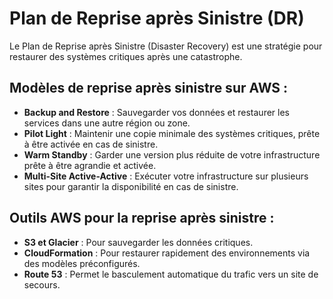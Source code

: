# Plan de Reprise après Sinistre (DR)

Le Plan de Reprise après Sinistre (Disaster Recovery) est une stratégie pour restaurer des systèmes critiques après une catastrophe.

## Modèles de reprise après sinistre sur AWS :
- **Backup and Restore** : Sauvegarder vos données et restaurer les services dans une autre région ou zone.
- **Pilot Light** : Maintenir une copie minimale des systèmes critiques, prête à être activée en cas de sinistre.
- **Warm Standby** : Garder une version plus réduite de votre infrastructure prête à être agrandie et activée.
- **Multi-Site Active-Active** : Exécuter votre infrastructure sur plusieurs sites pour garantir la disponibilité en cas de sinistre.

## Outils AWS pour la reprise après sinistre :
- **S3 et Glacier** : Pour sauvegarder les données critiques.
- **CloudFormation** : Pour restaurer rapidement des environnements via des modèles préconfigurés.
- **Route 53** : Permet le basculement automatique du trafic vers un site de secours.
